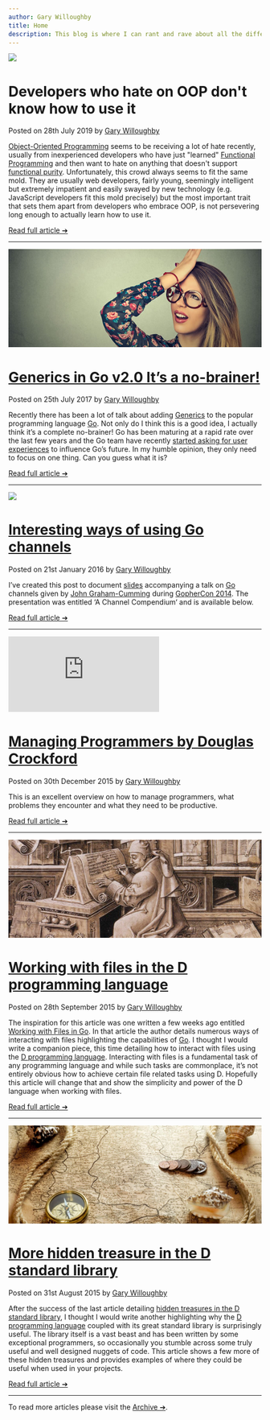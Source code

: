 ```yaml
---
author: Gary Willoughby
title: Home
description: This blog is where I can rant and rave about all the different aspects of software development, save code and ideas for later and somewhere where readers and I can both learn from each other. What better way is there to reach other like minded developers than to keep a journal of ideas and thoughts that hopefully will help our community as a whole. Plus, it’s also a storage facility for me, so I don’t forget this stuff!
---
```


[![](/articles/images/developers-who-hate-on-oop-don't-know-how-to-use-it.jpg)](/articles/developers-who-hate-on-oop-don't-know-how-to-use-it.html)

# Developers who hate on OOP don't know how to use it

<time>Posted on 28th July 2019 by [Gary Willoughby](/pages/about.html)</time>

[Object-Oriented Programming](https://en.wikipedia.org/wiki/Object-oriented_programming) seems to be receiving a lot of hate recently, usually from inexperienced developers who have just "learned" [Functional Programming](https://en.wikipedia.org/wiki/Functional_programming) and then want to hate on anything that doesn't support [functional purity](https://en.wikipedia.org/wiki/Pure_function). Unfortunately, this crowd always seems to fit the same mold. They are usually web developers, fairly young, seemingly intelligent but extremely impatient and easily swayed by new technology (e.g. JavaScript developers fit this mold precisely) but the most important trait that sets them apart from developers who embrace OOP, is not persevering long enough to actually learn how to use it.

<a href="/articles/developers-who-hate-on-oop-don't-know-how-to-use-it.html" class="button">Read full article ➔</a>

---

[![](/articles/images/generics-in-go2-Its-a-no-brainer-banner.jpg)](/articles/generics-in-go2-Its-a-no-brainer.html)

# [Generics in Go v2.0 It’s a no-brainer!](/articles/generics-in-go2-Its-a-no-brainer.html)

<time>Posted on 25th July 2017 by [Gary Willoughby](/pages/about.html)</time>

Recently there has been a lot of talk about adding [Generics](https://en.wikipedia.org/wiki/Generic_programming) to the popular programming language [Go](https://golang.org/). Not only do I think this is a good idea, I actually think it’s a complete no-brainer! Go has been maturing at a rapid rate over the last few years and the Go team have recently [started asking for user experiences](https://github.com/golang/go/wiki/ExperienceReports) to influence Go’s future. In my humble opinion, they only need to focus on one thing. Can you guess what it is?

<a href="/articles/generics-in-go2-Its-a-no-brainer.html" class="button">Read full article ➔</a>

---

[![](/articles/images/interesting-ways-of-using-go-channels-banner.jpg)](/articles/interesting-ways-of-using-go-channels.html)

# [Interesting ways of using Go channels](/articles/interesting-ways-of-using-go-channels.html)

<time>Posted on 21st January 2016 by [Gary Willoughby](/pages/about.html)</time>

I’ve created this post to document [slides](https://www.slideshare.net/cloudflare/a-channel-compendium) accompanying a talk on [Go](https://golang.org/) channels given by [John Graham-Cumming](https://en.wikipedia.org/wiki/John_Graham-Cumming) during [GopherCon 2014](https://www.gophercon.com/). The presentation was entitled ‘A Channel Compendium‘ and is available below.

<a href="/articles/interesting-ways-of-using-go-channels.html" class="button">Read full article ➔</a>

---

<iframe class="youtube" src="https://www.youtube.com/embed/3f5PdDjaP3k" frameborder="0" allowfullscreen></iframe>

# [Managing Programmers by Douglas Crockford](/articles/managing-programmers-by-douglas-crockford.html)

<time>Posted on 30th December 2015 by [Gary Willoughby](/pages/about.html)</time>

This is an excellent overview on how to manage programmers, what problems they encounter and what they need to be productive.

<a href="/articles/managing-programmers-by-douglas-crockford.html" class="button">Read full article ➔</a>

---

[![](/articles/images/working-with-files-in-the-d-programming-language-banner.jpg)](/articles/working-with-files-in-the-d-programming-language.html)

# [Working with files in the D programming language](/articles/working-with-files-in-the-d-programming-language.html)

<time>Posted on 28th September 2015 by [Gary Willoughby](/pages/about.html)</time>

The inspiration for this article was one written a few weeks ago entitled [Working with Files in Go](https://www.devdungeon.com/content/working-files-go). In that article the author details numerous ways of interacting with files highlighting the capabilities of [Go](https://golang.org/). I thought I would write a companion piece, this time detailing how to interact with files using the [D programming language](https://dlang.org/). Interacting with files is a fundamental task of any programming language and while such tasks are commonplace, it’s not entirely obvious how to achieve certain file related tasks using D. Hopefully this article will change that and show the simplicity and power of the D language when working with files.

<a href="/articles/working-with-files-in-the-d-programming-language.html" class="button">Read full article ➔</a>

---

[![](/articles/images/more-hidden-treasure-in-the-d-standard-library-banner.jpg)](/articles/more-hidden-treasure-in-the-d-standard-library.html)

# [More hidden treasure in the D standard library](/articles/more-hidden-treasure-in-the-d-standard-library.html)

<time>Posted on 31st August 2015 by [Gary Willoughby](/pages/about.html)</time>

After the success of the last article detailing [hidden treasures in the D standard library](/articles/hidden-treasure-in-the-d-standard-library.html), I thought I would write another highlighting why the [D programming language](https://dlang.org/) coupled with its great standard library is surprisingly useful. The library itself is a vast beast and has been written by some exceptional programmers, so occasionally you stumble across some truly useful and well designed nuggets of code. This article shows a few more of these hidden treasures and provides examples of where they could be useful when used in your projects.

<a href="/articles/more-hidden-treasure-in-the-d-standard-library.html" class="button">Read full article ➔</a>

---

To read more articles please visit the [Archive ➔](/pages/archive.html).
